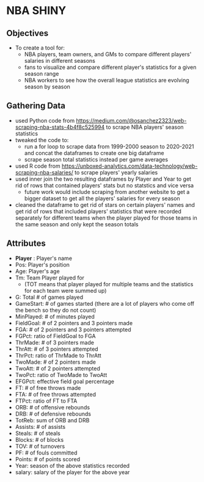 # NBA SHINY 

## Objectives

- To create a tool for:
  - NBA players, team owners, and GMs to compare different players' salaries in different seasons
  - fans to visualize and compare different player's statistics for a given season range
  - NBA workers to see how the overall league statistics are evolving season by season

## Gathering Data

- used Python code from https://medium.com/@osanchez2323/web-scraping-nba-stats-4b4f8c525994 to scrape NBA players' season statistics
- tweaked the code to: 
  - run a for loop to scrape data from 1999-2000 season to 2020-2021 and concat the dataframes to create one big dataframe
  - scrape season total statistics instead per game averages
- used R code from https://unboxed-analytics.com/data-technology/web-scraping-nba-salaries/ to scrape players' yearly salaries
- used inner join the two resulting dataframes by Player and Year to get rid of rows that contained players' stats but no statstics and vice versa
  - future work would include scraping from another website to get a bigger dataset to get all the players' salaries for every season
- cleaned the dataframe to get rid of stars on certain players' names and get rid of rows that included players' statistics that were recorded separately for different teams when the player played for those teams in the same season and only kept the season totals

## Attributes
- **Player** : Player's name   
- Pos: Player's position       
- Age: Player's age     
- Tm: Team Player played for
  - (TOT means that player played for multiple teams and the statistics for each team were summed up)        
- G: Total # of games played      
- GameStart: # of games started (there are a lot of players who come off the bench so they do not count)
- MinPlayed: # of minutes played
- FieldGoal: # of 2 pointers and 3 pointers made
- FGA: # of 2 pointers and 3 pointers attempted      
- FGPct: ratio of FieldGoal to FGA   
- ThrMade: # of 3 pointers made   
- ThrAtt: # of 3 pointers attempted   
- ThrPct: ratio of ThrMade to ThrAtt    
- TwoMade: # of 2 pointers made  
- TwoAtt: # of 2 pointers attempted   
- TwoPct: ratio of TwoMade to TwoAtt   
- EFGPct: effective field goal percentage   
- FT: # of free throws made        
- FTA: # of free throws attempted     
- FTPct: ratio of FT to FTA    
- ORB: # of offensive rebounds       
- DRB: # of defensive rebounds      
- TotReb: sum of ORB and DRB    
- Assists: # of assists   
- Steals: # of steals   
- Blocks: # of blocks    
- TOV: # of turnovers       
- PF: # of fouls committed        
- Points: # of points scored    
- Year: season of the above statistics recorded     
- salary: salary of the player for the above year   

